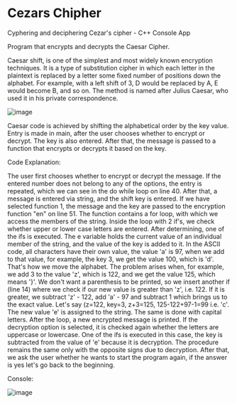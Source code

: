 # Cezars Chipher
Cyphering and deciphering Cezar's cipher - C++ Console App

Program that encrypts and decrypts the Caesar Cipher.

Caesar shift, is one of the simplest and most widely known encryption techniques. It is a type of substitution cipher in which each letter in the plaintext is replaced by a letter some fixed number of positions down the alphabet. For example, with a left shift of 3, D would be replaced by A, E would become B, and so on. The method is named after Julius Caesar, who used it in his private correspondence.

![image](https://github.com/user-attachments/assets/21e58a54-b367-4088-ab8d-d5c0122cee0d)

Caesar code is achieved by shifting the alphabetical order by the key value. 
Entry is made in main, after the user chooses whether to encrypt or decrypt. The key is also entered. 
After that, the message is passed to a function that encrypts or decrypts it based on the key.

Code Explanation:

The user first chooses whether to encrypt or decrypt the message. If the entered number does not belong to any of the options, the entry is repeated, which we can see in the do while loop on line 40. After that, a message is entered via string, and the shift key is entered. If we have selected function 1, the message and the key are passed to the encryption function "en" on line 51. The function contains a for loop, with which we access the members of the string. Inside the loop with 2 if's, we check whether upper or lower case letters are entered. After determining, one of the ifs is executed. The e variable holds the current value of an individual member of the string, and the value of the key is added to it. In the ASCII code, all characters have their own value, the value 'a' is 97, when we add to that value, for example, the key 3, we get the value 100, which is 'd'. That's how we move the alphabet. The problem arises when, for example, we add 3 to the value 'z', which is 122, and we get the value 125, which means '}'. We don't want a parenthesis to be printed, so we insert another if (line 14) where we check if our new value is greater than 'z', i.e. 122. If it is greater, we subtract 'z' - 122, add 'a' - 97 and subtract 1 which brings us to the exact value. Let's say (z=122, key=3, z+3=125, 125-122+97-1=99 i.e. 'c'. The new value 'e' is assigned to the string. The same is done with capital letters. After the loop, a new encrypted message is printed. If the decryption option is selected, it is checked again whether the letters are uppercase or lowercase. One of the ifs is executed in this case, the key is subtracted from the value of 'e' because it is decryption. The procedure remains the same only with the opposite signs due to decryption. After that, we ask the user whether he wants to start the program again, if the answer is yes let's go back to the beginning.

Console:

![image](https://github.com/user-attachments/assets/6dd2701f-22f7-4942-ac23-8507e9f7b036)
